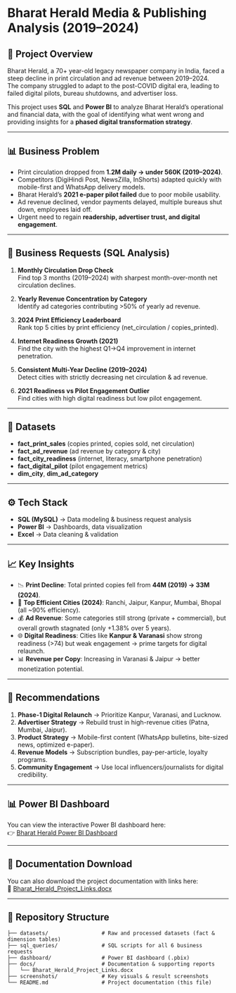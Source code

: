 # Bharat Herald Media & Publishing Analysis (2019–2024)

## 📖 Project Overview
Bharat Herald, a 70+ year-old legacy newspaper company in India, faced a steep decline in print circulation and ad revenue between 2019–2024.  
The company struggled to adapt to the post-COVID digital era, leading to failed digital pilots, bureau shutdowns, and advertiser loss.  

This project uses **SQL** and **Power BI** to analyze Bharat Herald’s operational and financial data, with the goal of identifying what went wrong and providing insights for a **phased digital transformation strategy**.

---

## 📊 Business Problem
- Print circulation dropped from **1.2M daily → under 560K (2019–2024)**.
- Competitors (DigiHindi Post, NewsZilla, InShorts) adapted quickly with mobile-first and WhatsApp delivery models.
- Bharat Herald’s **2021 e-paper pilot failed** due to poor mobile usability.
- Ad revenue declined, vendor payments delayed, multiple bureaus shut down, employees laid off.
- Urgent need to regain **readership, advertiser trust, and digital engagement**.

---

## 📌 Business Requests (SQL Analysis)
1. **Monthly Circulation Drop Check**  
   Find top 3 months (2019–2024) with sharpest month-over-month net circulation declines.  

2. **Yearly Revenue Concentration by Category**  
   Identify ad categories contributing >50% of yearly ad revenue.  

3. **2024 Print Efficiency Leaderboard**  
   Rank top 5 cities by print efficiency (net_circulation / copies_printed).  

4. **Internet Readiness Growth (2021)**  
   Find the city with the highest Q1→Q4 improvement in internet penetration.  

5. **Consistent Multi-Year Decline (2019–2024)**  
   Detect cities with strictly decreasing net circulation & ad revenue.  

6. **2021 Readiness vs Pilot Engagement Outlier**  
   Find cities with high digital readiness but low pilot engagement.  

---

## 📂 Datasets
- **fact_print_sales** (copies printed, copies sold, net circulation)  
- **fact_ad_revenue** (ad revenue by category & city)  
- **fact_city_readiness** (internet, literacy, smartphone penetration)  
- **fact_digital_pilot** (pilot engagement metrics)  
- **dim_city**, **dim_ad_category**  

---

## ⚙️ Tech Stack
- **SQL (MySQL)** → Data modeling & business request analysis  
- **Power BI** → Dashboards, data visualization  
- **Excel** → Data cleaning & validation  

---

## 📈 Key Insights
- 📉 **Print Decline**: Total printed copies fell from **44M (2019) → 33M (2024)**.  
- 📰 **Top Efficient Cities (2024)**: Ranchi, Jaipur, Kanpur, Mumbai, Bhopal (all ~90% efficiency).  
- 💰 **Ad Revenue**: Some categories still strong (private + commercial), but overall growth stagnated (only +1.38% over 5 years).  
- 🌐 **Digital Readiness**: Cities like **Kanpur & Varanasi** show strong readiness (>74) but weak engagement → prime targets for digital relaunch.  
- 📊 **Revenue per Copy**: Increasing in Varanasi & Jaipur → better monetization potential.  

---

## 🚀 Recommendations
1. **Phase-1 Digital Relaunch** → Prioritize Kanpur, Varanasi, and Lucknow.  
2. **Advertiser Strategy** → Rebuild trust in high-revenue cities (Patna, Mumbai, Jaipur).  
3. **Product Strategy** → Mobile-first content (WhatsApp bulletins, bite-sized news, optimized e-paper).  
4. **Revenue Models** → Subscription bundles, pay-per-article, loyalty programs.  
5. **Community Engagement** → Use local influencers/journalists for digital credibility.  

---

## 📊 Power BI Dashboard
You can view the interactive Power BI dashboard here:  
👉 [Bharat Herald Power BI Dashboard](https://app.powerbi.com/your-dashboard-link-here)  


---

## 📑 Documentation Download  
You can also download the project documentation with links here:  
📂 [Bharat_Herald_Project_Links.docx](https://github.com/Nikhillonkar19-code/Bharat-Herald-Media-Publishing-Analysis-2019-2024/blob/main/Business%20Request%20bharat%20herald.docx)  

---

## 📁 Repository Structure  
```plaintext
├── datasets/                 # Raw and processed datasets (fact & dimension tables)  
├── sql_queries/              # SQL scripts for all 6 business requests  
├── dashboard/                # Power BI dashboard (.pbix)  
├── docs/                     # Documentation & supporting reports  
│   └── Bharat_Herald_Project_Links.docx  
├── screenshots/              # Key visuals & result screenshots  
└── README.md                 # Project documentation (this file)  


